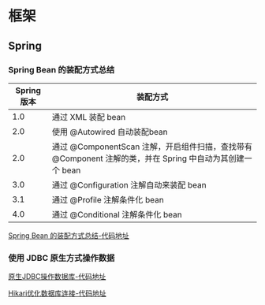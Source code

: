 # 框架

## Spring

### Spring Bean 的装配方式总结

Spring 版本 | 装配方式
-------- | -----
1.0 | 通过 XML 装配 bean
2.0  | 使用 @Autowired 自动装配bean
2.0  | 通过 @ComponentScan 注解，开启组件扫描，查找带有 @Component 注解的类，并在 Spring 中自动为其创建一个 bean
3.0  | 通过 @Configuration 注解自动来装配 bean
3.1  | 通过 @Profile 注解条件化 bean
4.0  | 通过 @Conditional 注解条件化 bean

[Spring Bean 的装配方式总结-代码地址](https://github.com/PayneWoo/JAVA-000/blob/0f729658c5fead6673bbf636c430b3024bd13b19/Week_05/SpringAop/src/test/java/LoadBeanTest.java)

### 使用 JDBC 原生方式操作数据

[原生JDBC操作数据库-代码地址](https://github.com/PayneWoo/JAVA-000/blob/0f729658c5/Week_05/SpringAop/src/main/java/com/payne/util/JdbcUtil.java)

[Hikari优化数据库连接-代码地址](https://github.com/PayneWoo/JAVA-000/blob/0f729658c5/Week_05/SpringAop/src/main/java/com/payne/util/HikariUtil.java)